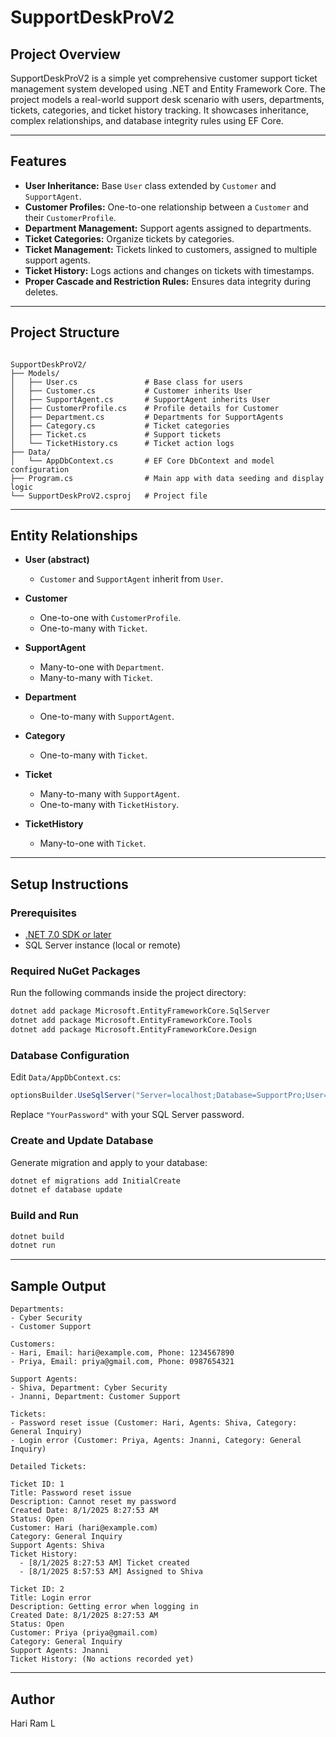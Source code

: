 
# SupportDeskProV2

## Project Overview

SupportDeskProV2 is a simple yet comprehensive customer support ticket management system developed using .NET and Entity Framework Core. The project models a real-world support desk scenario with users, departments, tickets, categories, and ticket history tracking. It showcases inheritance, complex relationships, and database integrity rules using EF Core.

---

## Features

- **User Inheritance:** Base `User` class extended by `Customer` and `SupportAgent`.
- **Customer Profiles:** One-to-one relationship between a `Customer` and their `CustomerProfile`.
- **Department Management:** Support agents assigned to departments.
- **Ticket Categories:** Organize tickets by categories.
- **Ticket Management:** Tickets linked to customers, assigned to multiple support agents.
- **Ticket History:** Logs actions and changes on tickets with timestamps.
- **Proper Cascade and Restriction Rules:** Ensures data integrity during deletes.

---

## Project Structure

```

SupportDeskProV2/
├── Models/
│   ├── User.cs               # Base class for users
│   ├── Customer.cs           # Customer inherits User
│   ├── SupportAgent.cs       # SupportAgent inherits User
│   ├── CustomerProfile.cs    # Profile details for Customer
│   ├── Department.cs         # Departments for SupportAgents
│   ├── Category.cs           # Ticket categories
│   ├── Ticket.cs             # Support tickets
│   └── TicketHistory.cs      # Ticket action logs
├── Data/
│   └── AppDbContext.cs       # EF Core DbContext and model configuration
├── Program.cs                # Main app with data seeding and display logic
└── SupportDeskProV2.csproj   # Project file

````

---

## Entity Relationships

- **User (abstract)**
  - `Customer` and `SupportAgent` inherit from `User`.

- **Customer**
  - One-to-one with `CustomerProfile`.
  - One-to-many with `Ticket`.

- **SupportAgent**
  - Many-to-one with `Department`.
  - Many-to-many with `Ticket`.

- **Department**
  - One-to-many with `SupportAgent`.

- **Category**
  - One-to-many with `Ticket`.

- **Ticket**
  - Many-to-many with `SupportAgent`.
  - One-to-many with `TicketHistory`.

- **TicketHistory**
  - Many-to-one with `Ticket`.

---

## Setup Instructions

### Prerequisites

- [.NET 7.0 SDK or later](https://dotnet.microsoft.com/download)
- SQL Server instance (local or remote)

### Required NuGet Packages

Run the following commands inside the project directory:

```bash
dotnet add package Microsoft.EntityFrameworkCore.SqlServer
dotnet add package Microsoft.EntityFrameworkCore.Tools
dotnet add package Microsoft.EntityFrameworkCore.Design
````

### Database Configuration

Edit `Data/AppDbContext.cs`:

```csharp
optionsBuilder.UseSqlServer("Server=localhost;Database=SupportPro;User=sa;Password=YourPassword;TrustServerCertificate=True");
```

Replace `"YourPassword"` with your SQL Server password.

### Create and Update Database

Generate migration and apply to your database:

```bash
dotnet ef migrations add InitialCreate
dotnet ef database update
```

### Build and Run

```bash
dotnet build
dotnet run
```

---

## Sample Output

```
Departments:
- Cyber Security
- Customer Support

Customers:
- Hari, Email: hari@example.com, Phone: 1234567890
- Priya, Email: priya@gmail.com, Phone: 0987654321

Support Agents:
- Shiva, Department: Cyber Security
- Jnanni, Department: Customer Support

Tickets:
- Password reset issue (Customer: Hari, Agents: Shiva, Category: General Inquiry)
- Login error (Customer: Priya, Agents: Jnanni, Category: General Inquiry)

Detailed Tickets:

Ticket ID: 1
Title: Password reset issue
Description: Cannot reset my password
Created Date: 8/1/2025 8:27:53 AM
Status: Open
Customer: Hari (hari@example.com)
Category: General Inquiry
Support Agents: Shiva
Ticket History:
  - [8/1/2025 8:27:53 AM] Ticket created
  - [8/1/2025 8:57:53 AM] Assigned to Shiva

Ticket ID: 2
Title: Login error
Description: Getting error when logging in
Created Date: 8/1/2025 8:27:53 AM
Status: Open
Customer: Priya (priya@gmail.com)
Category: General Inquiry
Support Agents: Jnanni
Ticket History: (No actions recorded yet)
```

---
## Author
Hari Ram L